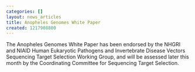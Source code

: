 ```yaml
---
categories: []
layout: news_articles
title: Anopheles Genomes White Paper
created: 1217908800
---
```

The Anopheles Genomes White Paper has been endorsed by the NHGRI and NIAID Human Eukaryotic Pathogens and Invertebrate Disease Vectors Sequencing Target Selection Working Group, and will be assessed later this month by the Coordinating Committee for Sequencing Target Selection.  
